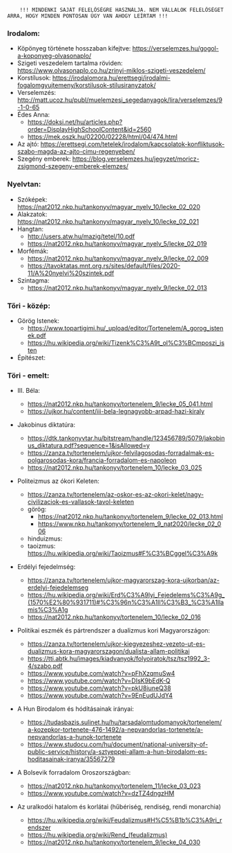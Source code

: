         !!! MINDENKI SAJÁT FELELŐSÉGRE HASZNÁLJA. NEM VÁLLALOK FELELŐSÉGET ARRA, HOGY MINDEN PONTOSAN ÚGY VAN AHOGY LEÍRTAM !!!

### Irodalom:
- Köpönyeg története hosszaban kifejtve: https://verselemzes.hu/gogol-a-koponyeg-olvasonaplo/
- Szigeti veszedelem tartalma röviden: https://www.olvasonaplo.co.hu/zrinyi-miklos-szigeti-veszedelem/
- Korstílusok: https://irodalomora.hu/erettsegi/irodalmi-fogalomgyujtemeny/korstilusok-stilusiranyzatok/
- Verselemzés: http://matt.ucoz.hu/publ/muelemzesi_segedanyagok/lira/verselemzes/9-1-0-65
- Édes Anna:
    - https://doksi.net/hu/articles.php?order=DisplayHighSchoolContent&id=2560
    - https://mek.oszk.hu/02200/02228/html/04/474.html
- Az ajtó: https://erettsegi.com/tetelek/irodalom/kapcsolatok-konfliktusok-szabo-magda-az-ajto-cimu-regenyeben/
- Szegény emberek: https://blog.verselemzes.hu/jegyzet/moricz-zsigmond-szegeny-emberek-elemzes/

### Nyelvtan:
- Szóképek: https://nat2012.nkp.hu/tankonyv/magyar_nyelv_10/lecke_02_020
- Alakzatok: https://nat2012.nkp.hu/tankonyv/magyar_nyelv_10/lecke_02_021
- Hangtan:
    - http://users.atw.hu/mazig/tetel/10.pdf
    - https://nat2012.nkp.hu/tankonyv/magyar_nyelv_5/lecke_02_019
- Morfémák:
  - https://nat2012.nkp.hu/tankonyv/magyar_nyelv_9/lecke_02_009
  - https://tavoktatas.mnt.org.rs/sites/default/files/2020-11/A%20nyelvi%20szintek.pdf
- Szintagma: 
    - https://nat2012.nkp.hu/tankonyv/magyar_nyelv_9/lecke_02_013

### Tőri - közép:
- Görög Istenek: 
    - https://www.topartigimi.hu/_upload/editor/Tortenelem/A_gorog_istenek.pdf
    - https://hu.wikipedia.org/wiki/Tizenk%C3%A9t_ol%C3%BCmposzi_isten
- Építészet:

### Töri - emelt:
- III. Béla: 
    - https://nat2012.nkp.hu/tankonyv/tortenelem_9/lecke_05_041.html
    - https://ujkor.hu/content/iii-bela-legnagyobb-arpad-hazi-kiraly    
    
- Jakobinus diktatúra: 
    - https://dtk.tankonyvtar.hu/bitstream/handle/123456789/5079/jakobinus_diktatura.pdf?sequence=1&isAllowed=y
    - https://zanza.tv/tortenelem/ujkor-felvilagosodas-forradalmak-es-polgarosodas-kora/francia-forradalom-es-napoleon
    - https://nat2012.nkp.hu/tankonyv/tortenelem_10/lecke_03_025

- Politeizmus az ókori Keleten:
    - https://zanza.tv/tortenelem/az-oskor-es-az-okori-kelet/nagy-civilizaciok-es-vallasok-tavol-keleten
    - görög: 
        - https://nat2012.nkp.hu/tankonyv/tortenelem_9/lecke_02_013.html
        - https://www.nkp.hu/tankonyv/tortenelem_9_nat2020/lecke_02_006
    - hinduizmus: 
    - taoizmus: https://hu.wikipedia.org/wiki/Taoizmus#F%C3%BCggel%C3%A9k

- Erdélyi fejedelmség: 
    - https://zanza.tv/tortenelem/ujkor-magyarorszag-kora-ujkorban/az-erdelyi-fejedelemseg
    - https://hu.wikipedia.org/wiki/Erd%C3%A9lyi_Fejedelems%C3%A9g_(1570%E2%80%931711)#%C3%96n%C3%A1ll%C3%B3_%C3%A1llamis%C3%A1g
    - https://nat2012.nkp.hu/tankonyv/tortenelem_10/lecke_02_016

- Politikai eszmék és pártrendszer a dualizmus kori Magyarországon:
    - https://zanza.tv/tortenelem/ujkor-kiegyezeshez-vezeto-ut-es-dualizmus-kora-magyarorszagon/dualista-allam-politikai
    - https://tti.abtk.hu/images/kiadvanyok/folyoiratok/tsz/tsz1992_3-4/szabo.pdf
    - https://www.youtube.com/watch?v=pFhXzqmuSw4
    - https://www.youtube.com/watch?v=DIsK9bEdK-Q
    - https://www.youtube.com/watch?v=pkU8iuneQ38
    - https://www.youtube.com/watch?v=9EnEudUJdY4

- A Hun Birodalom és hódításainak irányai:
    - https://tudasbazis.sulinet.hu/hu/tarsadalomtudomanyok/tortenelem/a-kozepkor-tortenete-476-1492/a-nepvandorlas-tortenete/a-nepvandorlas-a-hunok-tortenete
    - https://www.studocu.com/hu/document/national-university-of-public-service/history/a-sztyeppei-allam-a-hun-birodalom-es-hoditasainak-iranya/35567279

- A Bolsevik forradalom Oroszországban:
    - https://nat2012.nkp.hu/tankonyv/tortenelem_11/lecke_03_023
    - https://www.youtube.com/watch?v=dzTZ4dngzHM

- Az uralkodói hatalom és korlátai (hűbériség, rendiség, rendi monarchia)
    - https://hu.wikipedia.org/wiki/Feudalizmus#H%C5%B1b%C3%A9ri_rendszer
    - https://hu.wikipedia.org/wiki/Rend_(feudalizmus)
    - https://nat2012.nkp.hu/tankonyv/tortenelem_9/lecke_04_030